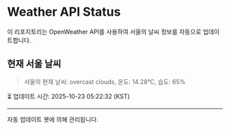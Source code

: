 
# Weather API Status

이 리포지토리는 OpenWeather API를 사용하여 서울의 날씨 정보를 자동으로 업데이트합니다.

## 현재 서울 날씨
> 서울의 현재 날씨: overcast clouds, 온도: 14.28°C, 습도: 65%

⏳ 업데이트 시간: 2025-10-23 05:22:32 (KST)

---
자동 업데이트 봇에 의해 관리됩니다.
